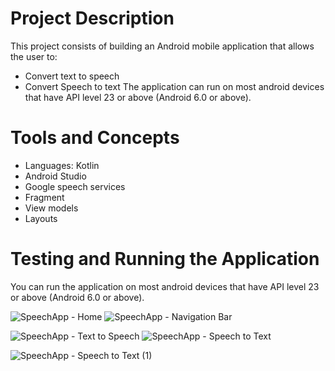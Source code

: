 # Project Description

This project consists of building an Android mobile application that allows the user to:
- Convert text to speech
- Convert Speech to text
The application can run on most android devices that have API level 23 or above (Android 6.0 or above).

# Tools and Concepts
- Languages: Kotlin
- Android Studio
- Google speech services
- Fragment
- View models
- Layouts

# Testing and Running the Application

You can run the application on most android devices that have API level 23 or above (Android 6.0 or above).

![SpeechApp - Home](https://user-images.githubusercontent.com/66971869/193369588-076f059f-f6e8-4045-9d45-ccfcdc6e1ea4.jpg)                                               ![SpeechApp - Navigation Bar](https://user-images.githubusercontent.com/66971869/193369597-9946c922-1a30-4032-b011-f4e1319b475e.jpg)

![SpeechApp - Text to Speech](https://user-images.githubusercontent.com/66971869/193369600-cdc173a0-1b1d-4586-8f94-795c1d3ae290.jpg) ![SpeechApp - Speech to Text](https://user-images.githubusercontent.com/66971869/193369604-351817d2-a56a-4547-b103-1c2769465069.jpg)

![SpeechApp - Speech to Text (1)](https://user-images.githubusercontent.com/66971869/193369607-65e887b8-cb6c-4b6a-a729-e8e5f524b046.jpg)
